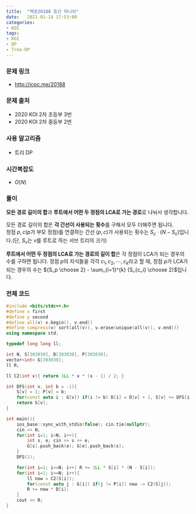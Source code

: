```yaml
---
title:  "백준20188 등산 마니아"
date:   2021-01-14 17:53:00
categories:
- KOI
tags:
- KOI
- DP
- Tree-DP
---
```


### 문제 링크
* http://icpc.me/20188

### 문제 출처
* 2020 KOI 2차 초등부 3번
* 2020 KOI 2차 중등부 2번

### 사용 알고리즘
* 트리 DP

### 시간복잡도
* $O(N)$

### 풀이
**모든 경로 길이의 합**과 **루트에서 어떤 두 정점의 LCA로 가는 경로**로 나눠서 생각합니다.

모든 경로 길이의 합은 **각 간선이 사용되는 횟수**를 구해서 모두 더해주면 됩니다.<br>
정점 $p, c$($p$가 부모 정점)를 연결하는 간선 $(p, c)$가 사용되는 횟수는 $S_c \cdot (N-S_c)$입니다.(단, $S_v$는 $v$를 루트로 하는 서브 트리의 크기)

**루트에서 어떤 두 정점의 LCA로 가는 경로의 길이 합**은 각 정점이 LCA가 되는 경우의 수를 구하면 됩니다. 정점 $p$의 자식들을 각각 $c_1, c_2, \cdots , c_k$라고 할 때, 정점 $p$가 LCA가 되는 경우의 수는 ${S_p \choose 2} - \sum_{i=1}^{k} {S_{c_i} \choose 2}$입니다.

### 전체 코드
```cpp
#include <bits/stdc++.h>
#define x first
#define y second
#define all(v) v.begin(), v.end()
#define compress(v) sort(all(v)), v.erase(unique(all(v)), v.end())
using namespace std;

typedef long long ll;

int N, S[303030], D[303030], P[303030];
vector<int> G[303030];
ll R;

ll C2(int x){ return 1LL * x * (x - 1) / 2; }

int DFS(int v, int b = -1){
    S[v] = 1; P[v] = b;
    for(const auto i : G[v]) if(i != b) D[i] = D[v] + 1, S[v] += DFS(i, v);
    return S[v];
}

int main(){
    ios_base::sync_with_stdio(false); cin.tie(nullptr);
    cin >> N;
    for(int i=1; i<N; i++){
        int s, e; cin >> s >> e;
        G[s].push_back(e); G[e].push_back(s);
    }
    DFS(1);

    for(int i=1; i<=N; i++) R += 1LL * S[i] * (N - S[i]);
    for(int i=1; i<=N; i++){
        ll now = C2(S[i]);
        for(const auto j : G[i]) if(j != P[i]) now -= C2(S[j]);
        R += now * D[i];
    }
    cout << R;
}
```

